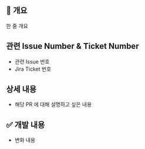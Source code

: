 ## 📌 개요

한 줄 개요

## 관련 Issue Number & Ticket Number

- 관련 Issue 번호
- Jira Ticket 번호

## 상세 내용

- 해당 PR 에 대해 설명하고 싶은 내용

## ✅ 개발 내용

- 변화 내용